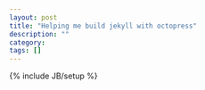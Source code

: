 ```yaml
---
layout: post
title: "Helping me build jekyll with octopress"
description: ""
category: 
tags: []
---
```

{% include JB/setup %}
